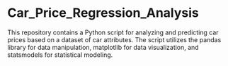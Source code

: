 # Car_Price_Regression_Analysis
This repository contains a Python script for analyzing and predicting car prices based on a dataset of car attributes. The script utilizes the pandas library for data manipulation, matplotlib for data visualization, and statsmodels for statistical modeling.
